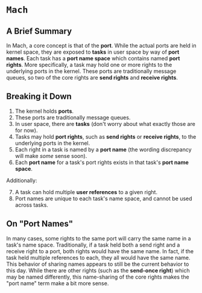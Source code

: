 # ``Mach``

## A Brief Summary

In Mach, a core concept is that of the **port**. While the actual ports are held in kernel space, they are exposed to **tasks** in user space by way of **port names**. Each task has a **port name space** which contains named **port rights**. More specifically, a task may hold one or more rights to the underlying ports in the kernel. These ports are traditionally message queues, so two of the core rights are **send rights** and **receive rights**.

## Breaking it Down

1. The kernel holds **ports**.
2. These ports are traditionally message queues.
3. In user space, there are **tasks** (don't worry about what exactly those are for now).
4. Tasks may hold **port rights**, such as **send rights** or **receive rights**, to the underlying ports in the kernel.
5. Each right in a task is named by a **port name** (the wording discrepancy will make *some* sense soon).
6. Each **port name** for a task's port rights exists in that task's **port name space**.

Additionally:

7. A task can hold multiple **user references** to a given right.
8. Port names are unique to each task's name space, and cannot be used across tasks.


## On "Port Names"

In many cases, some rights to the same port will carry the same name in a task's name space. Traditionally, if a task held both a send right and a receive right to a port, both rights would have the same name. In fact, if the task held multiple references to each, they all would have the same name. This behavior of sharing names appears to still be the current behavior to this day. While there are other rights (such as the **send-once right**) which may be named differently, this name-sharing of the core rights makes the "port name" term make a bit more sense.